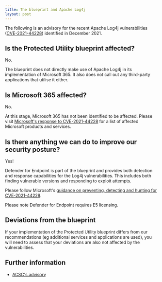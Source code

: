 ```yaml
---
title: The blueprint and Apache Log4j
layout: post
---
```


The following is an advisory for the recent Apache Log4j vulnerabilities ([CVE-2021-44228](https://cve.mitre.org/cgi-bin/cvename.cgi?name=CVE-2021-44228)) identified in December 2021.

## Is the Protected Utility blueprint affected?

No.

The blueprint does not directly make use of Apache Log4j in its implementation of Microsoft 365. It also does not call out any third-party applications that utilise it either.

## Is Microsoft 365 affected?

No.

At this stage, Microsoft 365 has not been identified to be affected. Please visit [Microsoft's response to CVE-2021-44228](https://msrc-blog.microsoft.com/2021/12/11/microsofts-response-to-cve-2021-44228-apache-log4j2/) for a list of affected Microsoft products and services.

## Is there anything we can do to improve our security posture?

Yes!

Defender for Endpoint is part of the blueprint and provides both detection and response capabilities for the Log4j vulnerabilities. This includes both finding vulnerable versions and responding to exploit attempts.

Please follow Microsoft's [guidance on preventing, detecting and hunting for CVE-2021-44228](https://www.microsoft.com/security/blog/2021/12/11/guidance-for-preventing-detecting-and-hunting-for-cve-2021-44228-log4j-2-exploitation/).

Please note Defender for Endpoint requires E5 licensing.

## Deviations from the blueprint

If your implementation of the Protected Utility blueprint differs from our recommendations (eg additional services and applications are used), you will need to assess that your deviations are also not affected by the vulnerabilities.

## Further information

* [ACSC's advisory](https://www.cyber.gov.au/acsc/view-all-content/alerts/critical-remote-code-execution-vulnerability-found-apache-log4j2-library)
